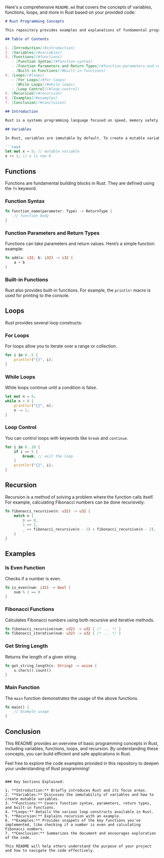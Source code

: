 Here's a comprehensive `README.md` that covers the concepts of variables, functions, loops, and more in Rust based on your provided code:

```markdown
# Rust Programming Concepts

This repository provides examples and explanations of fundamental programming concepts in Rust, including variables, functions, loops, and recursion. The code demonstrates how to implement these concepts effectively in Rust.

## Table of Contents

1. [Introduction](#introduction)
2. [Variables](#variables)
3. [Functions](#functions)
   - [Function Syntax](#function-syntax)
   - [Function Parameters and Return Types](#function-parameters-and-return-types)
   - [Built-in Functions](#built-in-functions)
4. [Loops](#loops)
   - [For Loops](#for-loops)
   - [While Loops](#while-loops)
   - [Loop Control](#loop-control)
5. [Recursion](#recursion)
6. [Examples](#examples)
7. [Conclusion](#conclusion)

## Introduction

Rust is a systems programming language focused on speed, memory safety, and parallelism. This README explains some core concepts and provides example implementations to demonstrate their usage.

## Variables

In Rust, variables are immutable by default. To create a mutable variable, you must use the `mut` keyword. Here's an example:

```rust
let mut x = 5; // mutable variable
x += 1; // x is now 6
```

## Functions

Functions are fundamental building blocks in Rust. They are defined using the `fn` keyword.

### Function Syntax

```rust
fn function_name(parameter: Type) -> ReturnType {
    // function body
}
```

### Function Parameters and Return Types

Functions can take parameters and return values. Here’s a simple function example:

```rust
fn add(a: i32, b: i32) -> i32 {
    a + b
}
```

### Built-in Functions

Rust also provides built-in functions. For example, the `println!` macro is used for printing to the console.

## Loops

Rust provides several loop constructs:

### For Loops

For loops allow you to iterate over a range or collection.

```rust
for i in 0..5 {
    println!("{}", i);
}
```

### While Loops

While loops continue until a condition is false.

```rust
let mut n = 5;
while n > 0 {
    println!("{}", n);
    n -= 1;
}
```

### Loop Control

You can control loops with keywords like `break` and `continue`.

```rust
for i in 0..10 {
    if i == 5 {
        break; // exit the loop
    }
    println!("{}", i);
}
```

## Recursion

Recursion is a method of solving a problem where the function calls itself. For example, calculating Fibonacci numbers can be done recursively:

```rust
fn fibonacci_recursive(n: u32) -> u32 {
    match n {
        0 => 0,
        1 => 1,
        _ => fibonacci_recursive(n - 1) + fibonacci_recursive(n - 2),
    }
}
```

## Examples

### Is Even Function

Checks if a number is even.

```rust
fn is_even(num: i32) -> bool {
    num % 2 == 0
}
```

### Fibonacci Functions

Calculates Fibonacci numbers using both recursive and iterative methods.

```rust
fn fibonacci_recursive(num: u32) -> u32 { /* ... */ }
fn fibonacci_iterative(num: u32) -> u32 { /* ... */ }
```

### Get String Length

Returns the length of a given string.

```rust
fn get_string_length(s: String) -> usize {
    s.chars().count()
}
```

### Main Function

The `main` function demonstrates the usage of the above functions.

```rust
fn main() {
    // Example usage
}
```

## Conclusion

This README provides an overview of basic programming concepts in Rust, including variables, functions, loops, and recursion. By understanding these concepts, you can build efficient and safe applications in Rust.

Feel free to explore the code examples provided in this repository to deepen your understanding of Rust programming!
```

### Key Sections Explained:

1. **Introduction:** Briefly introduces Rust and its focus areas.
2. **Variables:** Discusses the immutability of variables and how to create mutable variables.
3. **Functions:** Covers function syntax, parameters, return types, and built-in functions.
4. **Loops:** Details the various loop constructs available in Rust.
5. **Recursion:** Explains recursion with an example.
6. **Examples:** Provides snippets of the key functions you've implemented, like checking if a number is even and calculating Fibonacci numbers.
7. **Conclusion:** Summarizes the document and encourages exploration of the code.

This README will help others understand the purpose of your project and how to navigate the code effectively.